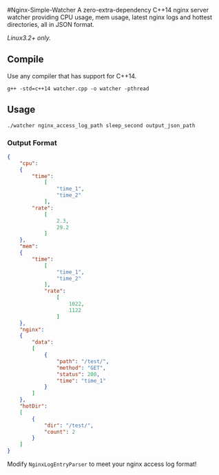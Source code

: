 #Nginx-Simple-Watcher
A zero-extra-dependency C++14 nginx server watcher providing CPU usage, mem usage, latest nginx logs and hottest directories, all in JSON format.

*Linux3.2+ only.*
## Compile
Use any compiler that has support for C++14.

```
g++ -std=c++14 watcher.cpp -o watcher -pthread
```

## Usage
```
./watcher nginx_access_log_path sleep_second output_json_path
```

### Output Format
```json
{
    "cpu":
    {
        "time":
            [
                "time_1",
                "time_2"
            ],
        "rate":
            [
                2.3,
                29.2
            ]
    },
    "mem":
    {
        "time":
            [
                "time_1",
                "time_2"
            ],
            "rate":
                [
                    1022,
                    1122
                ]
    },
    "nginx":
    {
        "data":
        [
            {
                "path": "/test/",
                "method": "GET",
                "status": 200,
                "time": "time_1"
            }
        ]
    },
    "hotDir":
    [
        {
            "dir": "/test/",
            "count": 2
        }
    ]
}
```


Modify `NginxLogEntryParser` to meet your nginx access log format!
